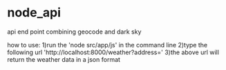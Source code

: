 # node_api
api end point combining geocode and dark sky
 
how to use:
1)run the 'node src/app/js' in the command line
2)type the following url 'http://localhost:8000/weather?address=<your address>'
3)the above url will return the weather data in a json format
